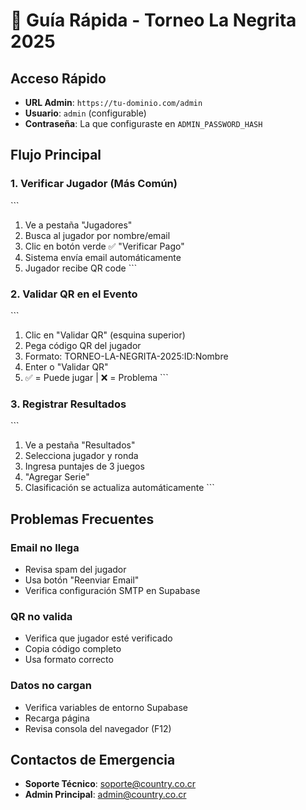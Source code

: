 # 🚀 Guía Rápida - Torneo La Negrita 2025

## Acceso Rápido
- **URL Admin**: `https://tu-dominio.com/admin`
- **Usuario**: `admin` (configurable)
- **Contraseña**: La que configuraste en `ADMIN_PASSWORD_HASH`

## Flujo Principal

### 1. Verificar Jugador (Más Común)
\`\`\`
1. Ve a pestaña "Jugadores"
2. Busca al jugador por nombre/email
3. Clic en botón verde ✅ "Verificar Pago"
4. Sistema envía email automáticamente
5. Jugador recibe QR code
\`\`\`

### 2. Validar QR en el Evento
\`\`\`
1. Clic en "Validar QR" (esquina superior)
2. Pega código QR del jugador
3. Formato: TORNEO-LA-NEGRITA-2025:ID:Nombre
4. Enter o "Validar QR"
5. ✅ = Puede jugar | ❌ = Problema
\`\`\`

### 3. Registrar Resultados
\`\`\`
1. Ve a pestaña "Resultados"
2. Selecciona jugador y ronda
3. Ingresa puntajes de 3 juegos
4. "Agregar Serie"
5. Clasificación se actualiza automáticamente
\`\`\`

## Problemas Frecuentes

### Email no llega
- Revisa spam del jugador
- Usa botón "Reenviar Email"
- Verifica configuración SMTP en Supabase

### QR no valida
- Verifica que jugador esté verificado
- Copia código completo
- Usa formato correcto

### Datos no cargan
- Verifica variables de entorno Supabase
- Recarga página
- Revisa consola del navegador (F12)

## Contactos de Emergencia
- **Soporte Técnico**: soporte@country.co.cr
- **Admin Principal**: admin@country.co.cr
